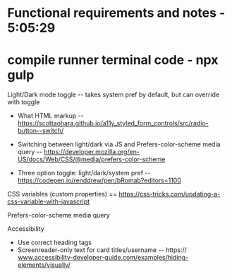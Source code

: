 # Functional requirements and notes - 5:05:29

# compile runner terminal code - npx gulp

Light/Dark mode toggle -- takes system pref by default, but can override with toggle

- What HTML markup -- https://scottaohara.github.io/a11y_styled_form_controls/src/radio-button--switch/

- Switching between light/dark via JS and Prefers-color-scheme media query -- https://developer.mozilla.org/en-US/docs/Web/CSS/@media/prefers-color-scheme

- Three option toggle: light/dark/system pref -- https://codepen.io/renddrew/pen/bRomab?editors=1100

CSS variables (custom properties) == https://css-tricks.com/updating-a-css-variable-with-javascript

Prefers-color-scheme media query

Accessibility

- Use correct heading tags
- Screenreader-only text for card titles/username -- https:// www.accessibility-developer-guide.com/examples/hiding-elements/visually/
